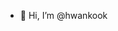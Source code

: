 - 👋 Hi, I’m @hwankook
<!---
- 👀 I’m interested in ...
- 🌱 I’m currently learning ...
- 💞️ I’m looking to collaborate on ...
- 📫 How to reach me ...

hwankook/hwankook is a ✨ special ✨ repository because its `README.md` (this file) appears on your GitHub profile.
You can click the Preview link to take a look at your changes.
--->
